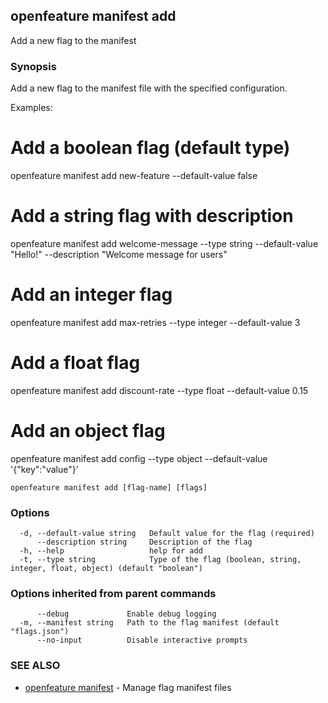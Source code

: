 <!-- markdownlint-disable-file -->
<!-- WARNING: THIS DOC IS AUTO-GENERATED. DO NOT EDIT! -->
## openfeature manifest add

Add a new flag to the manifest

### Synopsis

Add a new flag to the manifest file with the specified configuration.

Examples:
  # Add a boolean flag (default type)
  openfeature manifest add new-feature --default-value false

  # Add a string flag with description
  openfeature manifest add welcome-message --type string --default-value "Hello!" --description "Welcome message for users"

  # Add an integer flag
  openfeature manifest add max-retries --type integer --default-value 3

  # Add a float flag
  openfeature manifest add discount-rate --type float --default-value 0.15

  # Add an object flag
  openfeature manifest add config --type object --default-value '{"key":"value"}'

```
openfeature manifest add [flag-name] [flags]
```

### Options

```
  -d, --default-value string   Default value for the flag (required)
      --description string     Description of the flag
  -h, --help                   help for add
  -t, --type string            Type of the flag (boolean, string, integer, float, object) (default "boolean")
```

### Options inherited from parent commands

```
      --debug             Enable debug logging
  -m, --manifest string   Path to the flag manifest (default "flags.json")
      --no-input          Disable interactive prompts
```

### SEE ALSO

* [openfeature manifest](openfeature_manifest.md)	 - Manage flag manifest files


